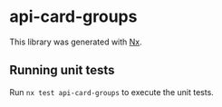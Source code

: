 # api-card-groups

This library was generated with [Nx](https://nx.dev).

## Running unit tests

Run `nx test api-card-groups` to execute the unit tests.

